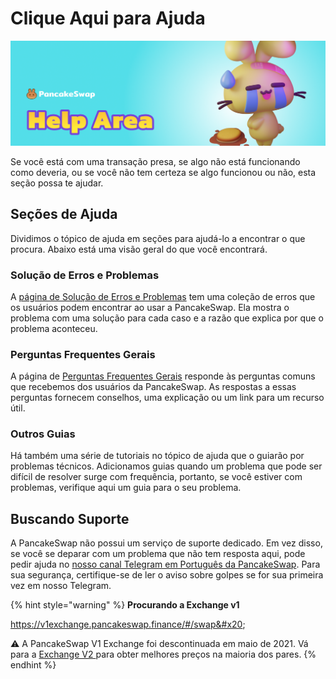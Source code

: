 # Clique Aqui para Ajuda

![](../.gitbook/assets/help-area-header.png)

Se você está com uma transação presa, se algo não está funcionando como deveria, ou se você não tem certeza se algo funcionou ou não, esta seção possa te ajudar.

## Seções de Ajuda

Dividimos o tópico de ajuda em seções para ajudá-lo a encontrar o que procura. Abaixo está uma visão geral do que você encontrará.

### Solução de Erros e Problemas

A  [página de Solução de Erros e Problemas](./#solucao-de-problemas-e) tem uma coleção de erros que os usuários podem encontrar ao usar a PancakeSwap. Ela mostra o problema com uma solução para cada caso e a razão que explica por que o problema aconteceu.

### Perguntas Frequentes Gerais

A página de [Perguntas Frequentes Gerais](./#general-faq) responde às perguntas comuns que recebemos dos usuários da PancakeSwap. As respostas a essas perguntas fornecem conselhos, uma explicação ou um link para um recurso útil.

### Outros Guias

Há também uma série de tutoriais no tópico de ajuda que o guiarão por problemas técnicos. Adicionamos guias quando um problema que pode ser difícil de resolver surge com frequência, portanto, se você estiver com problemas, verifique aqui um guia para o seu problema.

## Buscando Suporte

A PancakeSwap não possui um serviço de suporte dedicado. Em vez disso, se você se deparar com um problema que não tem resposta aqui, pode pedir ajuda no [nosso canal Telegram em Português da PancakeSwap](https://t.me/PancakeSwapPortuguese). Para sua segurança, certifique-se de ler o aviso sobre golpes se for sua primeira vez em nosso Telegram.

{% hint style="warning" %}
**Procurando a Exchange v1**

https://v1exchange.pancakeswap.finance/#/swap&#x20;

⚠️ A PancakeSwap V1 Exchange foi descontinuada em maio de 2021. Vá para a [Exchange V2 ](https://pancakeswap.finance/swap?chainId=56)para obter melhores preços na maioria dos pares.
{% endhint %}
